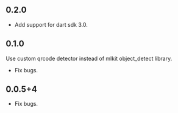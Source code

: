 ## 0.2.0
* Add support for dart sdk 3.0.

## 0.1.0
Use custom qrcode detector instead of mlkit object_detect library.

* Fix bugs.
## 0.0.5+4

* Fix bugs.